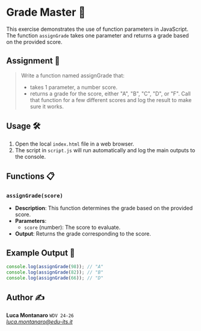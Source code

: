 # Grade Master 📝

This exercise demonstrates the use of function parameters in JavaScript.
The function `assignGrade` takes one parameter and returns a grade based on the provided score.

## Assignment 📝

> Write a function named assignGrade that:
> - takes 1 parameter, a number score.
> - returns a grade for the score, either "A", "B", "C", "D", or "F".
> Call that function for a few different scores and log the result to make sure it
works.

## Usage 🛠️

1. Open the local `index.html` file in a web browser.
2. The script in `script.js` will run automatically and log the main outputs to the console.

## Functions 📋

### `assignGrade(score)`

- **Description**: This function determines the grade based on the provided score.
- **Parameters**:
  - `score` (number): The score to evaluate.
- **Output**: Returns the grade corresponding to the score.

## Example Output 📜

```javascript
console.log(assignGrade(98)); // "A"
console.log(assignGrade(82)); // "B"
console.log(assignGrade(66)); // "D"
```

## Author ✍️

**Luca Montanaro** `WDV 24-26`  
*luca.montanaro@edu-its.it*